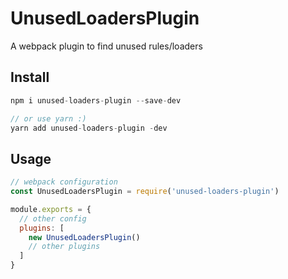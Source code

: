 # UnusedLoadersPlugin

A webpack plugin to find unused rules/loaders

## Install

```js
npm i unused-loaders-plugin --save-dev 

// or use yarn :)
yarn add unused-loaders-plugin -dev
```

## Usage

```js
// webpack configuration
const UnusedLoadersPlugin = require('unused-loaders-plugin')

module.exports = {
  // other config
  plugins: [
    new UnusedLoadersPlugin()
    // other plugins
  ]
}
```


